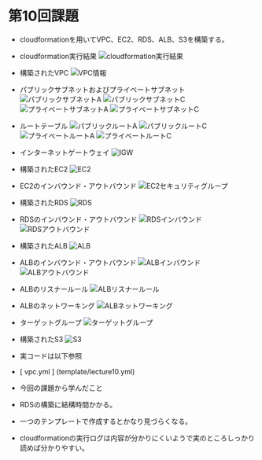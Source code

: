 # 第10回課題

- cloudformationを用いてVPC、EC2、RDS、ALB、S3を構築する。

- cloudformation実行結果
![cloudformation実行結果](image/10_cloudformation_success.PNG)

- 構築されたVPC
![VPC情報](image/10_vpc_info.PNG)

- パブリックサブネットおよびプライベートサブネット
![パブリックサブネットA](image/10_publicsubneta_info.PNG)
![パブリックサブネットC](image/10_publicsubnetc_info.PNG)
![プライベートサブネットA](image/10_privatesubneta_info.PNG)
![プライベートサブネットC](image/10_privatesubnetc_info.PNG)

- ルートテーブル
![パブリックルートA](image/10_publicroutea.PNG)
![パブリックルートC](image/10_publicroutec.PNG)
![プライベートルートA](image/10_privateroutea.PNG)
![プライベートルートC](image/10_privateroutec.PNG)

- インターネットゲートウェイ
![IGW](image/10_igw.PNG)

- 構築されたEC2
![EC2](image/10_ec2_info.PNG)

- EC2のインバウンド・アウトバウンド
![EC2セキュリティグループ](image/10_ec2_sg.PNG)

- 構築されたRDS
![RDS](image/10_rds_info.PNG)

- RDSのインバウンド・アウトバウンド
![RDSインバウンド](image/10_rds_sg_inbound.PNG)
![RDSアウトバウンド](image/10_rds_sg_outbound.PNG)

- 構築されたALB
![ALB](image/10_alb_info.PNG)

- ALBのインバウンド・アウトバウンド
![ALBインバウンド](image/10_alb_sg_inbound.PNG)
![ALBアウトバウンド](image/10_alb_sg_outbound.PNG)

- ALBのリスナールール
![ALBリスナールール](image/10_alb_listener.PNG)

- ALBのネットワーキング
![ALBネットワーキング](image/10_alb_network.PNG)

- ターゲットグループ
![ターゲットグループ](image/10_targetgroup.PNG)

- 構築されたS3
![S3](image/10_s3_info.PNG)

- 実コードは以下参照
-  [ vpc.yml ] (template/lecture10.yml)

- 今回の課題から学んだこと
- RDSの構築に結構時間かかる。
- 一つのテンプレートで作成するとかなり見づらくなる。
- cloudformationの実行ログは内容が分かりにくいようで実のところしっかり読めば分かりやすい。